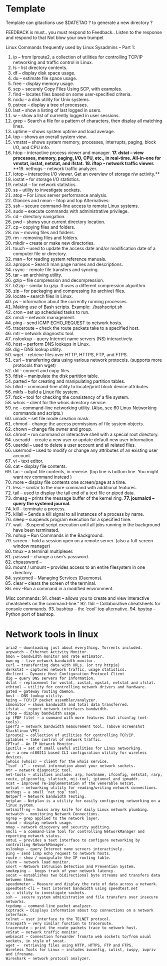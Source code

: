 # Template
Template
can gitactions use $DATETAG ? to generate a new directory ? 


FEEDBACK is must.. you must respond to Feedback.. Listen to the response and respond to that Not blow your own trumpet 


Linux Commands frequently used by Linux Sysadmins – Part 1:
1. ip – from Iproute2, a collection of utilities for controlling TCP/IP networking and traffic control in Linux.
2. ls – list directory contents.
3. df – display disk space usage.
4. du – estimate file space usage.
5. free – display memory usage.
6. scp – securely Copy Files Using SCP, with examples.
7. find – locates files based on some user-specified criteria.
8. ncdu – a disk utility for Unix systems.
9. pstree – display a tree of processes.
10. last – show a listing of last logged in users.
11. w – show a list of currently logged in user sessions.
12. grep – Search a file for a pattern of characters, then display all matching lines.
13. uptime – shows system uptime and load average.
14. top – shows an overall system view.
15. vmstat – shows system memory, processes, interrupts, paging, block I/O, and CPU info.
16. htop – interactive process viewer and manager.
**17. dstat – view processes, memory, paging, I/O, CPU, etc., in real-time. All-in-one for vmstat, iostat, netstat, and ifstat.**
**18. iftop – network traffic viewer.**
**19. nethogs – network traffic analyzer.
20. iotop – interactive I/O viewer. Get an overview of storage r/w activity.**
21. iostat – for storage I/O statistics.
22. netstat – for network statistics.
23. ss – utility to investigate sockets.
24. atop – For Linux server performance analysis.
25. Glances and nmon – htop and top Alternatives:
26. ssh – secure command-line access to remote Linux systems.
27. sudo – execute commands with administrative privilege.
28. cd – directory navigation.
29. pwd – shows your current directory location.
30. cp – copying files and folders.
31. mv – moving files and folders.
32. rm – removing files and folders.
33. mkdir – create or make new directories.
34. touch – used to update the access date and/or modification date of a computer file or directory.
35. man – for reading system reference manuals.
36. apropos – Search man page names and descriptions.
37. rsync – remote file transfers and syncing.
38. tar – an archiving utility.
39. gzip – file compression and decompression.
40. b2zip – similar to gzip. It uses a different compression algorithm.
41. zip – for packaging and compressing (to archive) files.
42. locate – search files in Linux.
43. ps – information about the currently running processes.
44. Making use of Bash scripts. Example: ./bashscript.sh
45. cron – set up scheduled tasks to run.
46. nmcli – network management.
47. ping – send ICMP ECHO_REQUEST to network hosts.
48. traceroute – check the route packets take to a specified host.
49. mtr – network diagnostic tool.
50. nslookup – query Internet name servers (NS) interactively.
51. host – perform DNS lookups in Linux.
52. dig – DNS lookup utility.
53. wget – retrieve files over HTTP, HTTPS, FTP, and FTPS.
54. curl – transferring data using various network protocols. (supports more protocols than wget)
55. dd – convert and copy files.
56. fdisk – manipulate the disk partition table.
57. parted – for creating and manipulating partition tables.
58. blkid – command-line utility to locate/print block device attributes.
59. mkfs – build a Linux file system.
60. fsck –  tool for checking the consistency of a file system.
61. whois – client for the whois directory service.
62. nc – command-line networking utility. (Also, see 60 Linux Networking commands and scripts.)
63. umask – set file mode creation mask.
64. chmod – change the access permissions of file system objects.
65. chown – change file owner and group.
66. chroot – run command or interactive shell with a special root directory.
67. useradd – create a new user or update default new user information.
68. userdel – used to delete a user account and all related files.
69. usermod – used to modify or change any attributes of an existing user account.
70. vi – text editor.
71. cat – display file contents.
72. tac – output file contents, in reverse.   (top line is bottom line. You might want rev command instead )
73. more – display file contents one screen/page at a time.
74. less – similar to the more command with additional features.
75. tail – used to display the tail end of a text file or piped data.
76. dmesg – prints the message buffer of the kernel ring.
**77. journalctl – query the systemd journal.**
78. kill – terminate a process.
79. killall  – Sends a kill signal to all instances of a process by name.
80. sleep – suspends program execution for a specified time.
81. wait – Suspend script execution until all jobs running in the background have been terminated.
82. nohup – Run Commands in the Background.
83. screen – hold a session open on a remote server. (also a full-screen window manager)
84. tmux – a terminal multiplexer.
85. passwd – change a user’s password.
86. chpassword –
87. mount / umount – provides access to an entire filesystem in one directory.
88. systemctl – Managing Services (Daemons).
89. clear – clears the screen of the terminal.
90. env -Run a command in a modified environment.

 

Misc commands:
91. cheat – allows you to create and view interactive cheatsheets on the command-line.”
92. tldr – Collaborative cheatsheets for console commands.
93. bashtop – the ‘cool’ top alternative.
94. bpytop – Python port of bashtop.

Network tools in linux 
=======================

    aria2 – downloading just about everything. Torrents included.
    arpwatch – Ethernet Activity Monitor.
    bmon – bandwidth monitor and rate estimator.
    bwm-ng – live network bandwidth monitor.
    curl – transferring data with URLs. (or try httpie)
    darkstat – captures network traffic, usage statistics.
    dhclient – Dynamic Host Configuration Protocol Client
    dig – query DNS servers for information.
    dstat – replacement for vmstat, iostat, mpstat, netstat and ifstat.
    ethtool – utility for controlling network drivers and hardware.
    gated – gateway routing daemon.
    host – DNS lookup utility.
    hping – TCP/IP packet assembler/analyzer.
    ibmonitor – shows bandwidth and total data transferred.
    ifstat –  report network interfaces bandwidth.
    iftop – display bandwidth usage.
    ip (PDF file) – a command with more features that ifconfig (net-tools).
    iperf3 – network bandwidth measurement tool. (above screenshot Stacklinux VPS)
    iproute2 – collection of utilities for controlling TCP/IP.
    iptables – take control of network traffic.
    IPTraf – An IP Network Monitor.
    iputils – set of small useful utilities for Linux networking.
    iw – a new nl80211 based CLI configuration utility for wireless devices.
    jwhois (whois) – client for the whois service.
    “lsof -i” – reveal information about your network sockets.
    mtr – network diagnostic tool.
    net-tools – utilities include: arp, hostname, ifconfig, netstat, rarp, route, plipconfig, slattach, mii-tool, iptunnel and ipmaddr.
    ncat – improved re-implementation of the venerable netcat.
    netcat – networking utility for reading/writing network connections.
    nethogs – a small ‘net top’ tool.
    Netperf – Network bandwidth Testing.
    netplan – Netplan is a utility for easily configuring networking on a linux system.
    netsniff-ng – Swiss army knife for daily Linux network plumbing.
    netwatch – monitoring Network Connections.
    ngrep – grep applied to the network layer.
    nload – display network usage.
    nmap – network discovery and security auditing.
    nmcli – a command-line tool for controlling NetworkManager and reporting network status.
    nmtui – provides a text interface to configure networking by controlling NetworkManager.
    nslookup – query Internet name servers interactively.
    ping – send icmp echo_request to network hosts.
    route – show / manipulate the IP routing table.
    slurm – network load monitor.
    snort – Network Intrusion Detection and Prevention System.
    smokeping –  keeps track of your network latency.
    socat – establishes two bidirectional byte streams and transfers data between them.
    speedometer – Measure and display the rate of data across a network.
    speedtest-cli – test internet bandwidth using speedtest.net
    ss – utility to investigate sockets.
    ssh –  secure system administration and file transfers over insecure networks.
    tcpdump – command-line packet analyzer.
    tcptrack – Displays information about tcp connections on a network interface.
    telnet – user interface to the TELNET protocol.
    tracepath – very similar function to traceroute.
    traceroute – print the route packets trace to network host.
    vnStat – network traffic monitor.
    websocat – Connection forwarder from/to web sockets to/from usual sockets, in style of socat.
    wget –  retrieving files using HTTP, HTTPS, FTP and FTPS.
    Wireless Tools for Linux – includes iwconfig, iwlist, iwspy, iwpriv and ifrename.
    Wireshark – network protocol analyzer.




